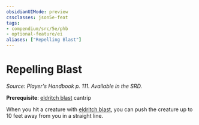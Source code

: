 ```yaml
---
obsidianUIMode: preview
cssclasses: json5e-feat
tags:
- compendium/src/5e/phb
- optional-feature/ei
aliases: ["Repelling Blast"]
---
```

# Repelling Blast
*Source: Player's Handbook p. 111. Available in the SRD.*  

**Prerequisite**: [eldritch blast](/3-Mechanics/CLI/spells/eldritch-blast.md) cantrip

When you hit a creature with [eldritch blast](/3-Mechanics/CLI/spells/eldritch-blast.md), you can push the creature up to 10 feet away from you in a straight line.